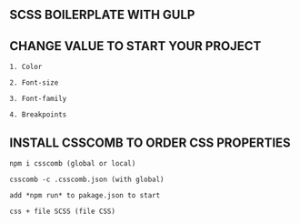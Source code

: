 ## SCSS BOILERPLATE WITH GULP

## CHANGE VALUE TO START YOUR PROJECT

    1. Color

    2. Font-size

    3. Font-family 

    4. Breakpoints

## INSTALL CSSCOMB TO ORDER CSS PROPERTIES

    npm i csscomb (global or local)

    csscomb -c .csscomb.json (with global)

    add *npm run* to pakage.json to start

    css + file SCSS (file CSS)
